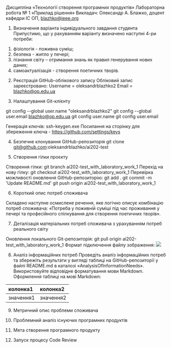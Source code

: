 Дисципліна «Технології створення програмних продуктів»
Лабораторна робота № 1
«Приклад рішення»
Викладач: Олександр А. Блажко, доцент кафедри ІС ОП, blazhko@ieee.org

1. Визначення варіанта індивідуального завдання студента
Припустимо, що у рахуванням варіанту визначено наступні 4-ри потреби:
1)	фізіологія  - поживна суміш;
2)	безпека - житло у печері;
3)	пізнання світу – отримання знань як правил генерування нових даних;
4)	самоактуалізація - створення поетичних творів.

2. Реєстрація GitHub-облікового запису
Обліковий запис зареєстровано: 
Username = oleksandrblazhko2
Email = blazhko@op.edu.ua

3. Налаштування Git-клієнту

git config --global user.name "oleksandrblazhko2"
git config --global user.email blazhko@op.edu.ua
git config user.name
git config user.email

Генерація ключів:
ssh-keygen.exe
Посилання на сторінку для збереження ключа - https://github.com/settings/keys

4. Безпечне клонування GitHub-репозиторія
git clone git@github.com:oleksandrblazhko/ai202-test

5. Створення гілки проєкту

Створення гілки:
git branch ai202-test_with_laboratory_work_1
Перехід на нову гілку:
git checkout ai202-test_with_laboratory_work_1
Перевірка можливості оновлення GitHub-репозиторію:
git add .
git commit -m 'Update README.md'
git push origin ai202-test_with_laboratory_work_1

6.	Короткий опис потреб споживача

Складено наступне осмислене речення, яке логічно описує комбінацію потреб споживача:
«Потреба у поживній суміші під час проживання у печері та професійного спілкування для створення поетичних творів».

7. Деталізація матеріальних потреб споживача з урахуванням потреб реального світу

Оновлення локального Git-репозиторія:
git pull origin ai202-test_with_laboratory_work_1
Формат підключення файлу зображення:
![](https://github.com...jpg)

8. Аналіз інформаційних потреб
Проведіть  аналіз інформаційних потреб та збережіть результати у вигляді таблиці на GitHub-репозиторії у файлі README.md в каталозі «AnalysisOfInformationNeeds». Використовуйте відповідне форматування мови Markdown.
Оформлення таблиці на мові Markdown:

|колонка1|колонка2|
|:-|:-
|значення1|значення2|

9. Метричний опис проблеми споживача

10. Проблемний аналіз існуючих програмних продуктів

11. Мета створення програмного продукту

12. Запуск процесу Code Review 
